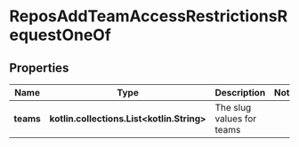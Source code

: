 
# ReposAddTeamAccessRestrictionsRequestOneOf

## Properties
Name | Type | Description | Notes
------------ | ------------- | ------------- | -------------
**teams** | **kotlin.collections.List&lt;kotlin.String&gt;** | The slug values for teams | 



